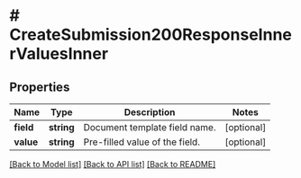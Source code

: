 # # CreateSubmission200ResponseInnerValuesInner

## Properties

Name | Type | Description | Notes
------------ | ------------- | ------------- | -------------
**field** | **string** | Document template field name. | [optional]
**value** | **string** | Pre-filled value of the field. | [optional]

[[Back to Model list]](../../README.md#models) [[Back to API list]](../../README.md#endpoints) [[Back to README]](../../README.md)
